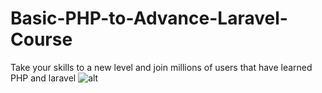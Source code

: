 # Basic-PHP-to-Advance-Laravel-Course
Take your skills to a new level and join millions of users that have learned PHP and laravel
![alt](https://encrypted-tbn0.gstatic.com/images?q=tbn:ANd9GcS9rEj0XyCed8vWnBwHNX7jpjDc48WE3k-v5w&usqp=CAU)